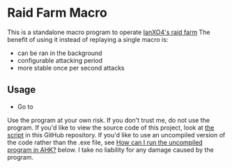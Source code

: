 # Raid Farm Macro 

This is a standalone macro program to operate [IanXO4's raid farm](https://www.youtube.com/watch?v=hVHFIfZAL54)
The benefit of using it instead of replaying a single macro is:
* can be ran in the background
* configurable attacking period
* more stable once per second attacks

## Usage

* Go to 

Use the program at your own risk. If you don't trust me, do not use the program. If you'd like to view the source code of this project, look at [the script](https://github.com/Beatso/SimpleAutoClicker/blob/master/main.ahk) in this GitHub repository. If you'd like to use an uncompiled version of the code rather than the .exe file, see [How can I run the uncompiled program in AHK?](#how-can-i-run-the-uncompiled-program-in-ahk) below. I take no liability for any damage caused by the program. 